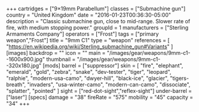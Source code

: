 +++
cartridges = ["9×19mm Parabellum"]
classes = ["Submachine gun"]
country = "United Kingdom"
date = "2016-01-23T00:36:30-05:00"
description = "Classic submachine gun, close to mid-range. Slower rate of fire, with medium stopping power."
groupId = 1
manufacturers = ["Sterling Armaments Company"]
operators = ["Frost"]
tags = ["primary weapon","Frost"]
title = "9mm C1"
type = "weapon"
references = [
  "https://en.wikipedia.org/wiki/Sterling_submachine_gun#Variants"
]
[images]
  backdrop = ""
  icon = ""
  main = "/images/gear/weapons/9mm-c1--1600x900.jpg"
  thumbnail = "/images/gear/weapons/9mm-c1--320x180.jpg"
[mods]
  barrel = ["suppressor"]
  skin = [
    "fire",
    "elephant",
    "emerald",
    "gold",
    "zebra",
    "snake",
    "dev-tester",
    "tiger",
    "leopard",
    "ralphie",
    "modern-usa-camo",
    "dwyer-hill",
    "black-ice",
    "glacier",
    "tigers-breath",
    "invaders",
    "usa-winter-camo",
    "modern-can-camo",
    "dissociate",
    "splatter",
    "pointed"
  ]
  sight = ["red-dot-sight","reflex-sight"]
  under-barrel = ["laser"]
[specs]
  damage = "38"
  fireRate = "575"
  mobility = "45"
  capacity = "34"
+++
